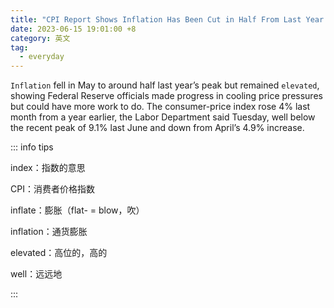 ```yaml
---
title: "CPI Report Shows Inflation Has Been Cut in Half From Last Year’s Peak"
date: 2023-06-15 19:01:00 +8
category: 英文
tag:
  - everyday
---
```


`Inflation` fell in May to around half last year’s peak but remained `elevated`, showing Federal Reserve officials made progress in cooling price pressures but could have more work to do. The consumer-price index rose 4% last month from a year earlier, the Labor Department said Tuesday, well below the recent peak of 9.1% last June and down from April’s 4.9% increase.

::: info tips

index：指数的意思

CPI：消费者价格指数

inflate：膨胀（flat- = blow，吹）

inflation：通货膨胀

elevated：高位的，高的

well：远远地

:::
